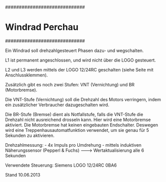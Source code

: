 ﻿#############################
# Windrad  Perchau          #
#############################

Ein Windrad soll drehzahlgesteuert Phasen dazu- und wegschalten.

L1 ist permanent angeschlossen, und wird nicht über die LOGO gesteuert.

L2 und L3 werden mittels der LOGO 12/24RC geschalten (siehe Seite mit Anschlussklemmen).

Zusätzlich gibt es noch zwei Stufen: VNT (Vernichtung) und BR (Motorbremse).

Die VNT-Stufe (Vernichtung) soll die Drehzahl des Motors verringern, indem ein zusätzlicher Verbraucher dazugeschalten wird.

Die BR-Stufe (Bremse) dient als Notfallstufe, falls die VNT-Stufe die Drehzahl nicht ausreichend drosseln kann. Hier wird eine Motorbremse aktiviert.
Die Motorbremse hat keinen eingebauten Endschalter. Deswegen wird eine Treppenhausautomatfunktion verwendet, um sie genau für 5 Sekunden zu aktivieren.



Drehzahlmessung:
    - 4x Impuls pro Umdrehung
    - mittels induktiven Näherungssensor (Pepperl & Fuchs)
    ---> Wertaktualisierung alle 6 Sekunden

Verwendete Steuerung:
    Siemens LOGO 12/24RC 0BA6


Stand 10.06.2013
